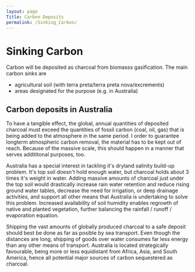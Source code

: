 ```yaml
---
layout: page
Title: Carbon Deposits
permalink: /Sinking_Carbon/
---
```

# Sinking Carbon

Carbon will be deposited as charcoal from biomasss gasification. The main carbon sinks are 

* agricultural soil (with terra preta/terra preta nova/excrements) 
* areas designated for the purpose (e.g. in Australia)

## Carbon deposits in Australia

To have a tangible effect, the global, annual quantities of deposited charcoal must exceed the quantities of fossil carbon (coal, oil, gas) that is being added to the atmosphere in the same period. I order to guarantee longterm atmospheric carbon removal, the material has to be kept out of reach. Because of the massive scale, this should  happen in a manner that serves addititonal purposes, too. 

Australia has a special interest in tackling it's dryland salinity build-up problem. It's top soil doesn't hold enough water, but charcoal holds about 3 times it's weight in water. Adding massive amounts of charcoal just under the top soil would drastically increase rain water retention and reduce rising ground water tables, decrease the need for irrigation, or deep drainage activities, and support all other means that Australia is undertaking to solve this problem. Increased availability of soil humidity enables regrowth of native and planted vegetation, further balancing the rainfall / runoff / evaporation equation. 

Shipping the vast amounts of globally produced charcoal to a safe deposit should best be done as far as posible by sea transport. Even though the distances are long, shipping of goods over water consumes far less energy than any other means of transport. Australia is located strategically favourable, being more or less equidistant from Africa, Asia, and South America, hence all potential major sources of carbon sequestered as charcoal. 


